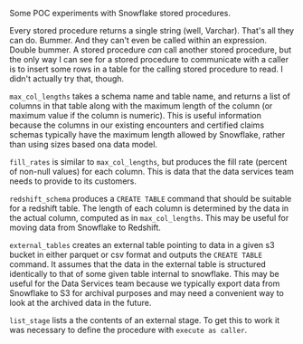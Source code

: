 Some POC experiments with Snowflake stored procedures.

Every stored procedure returns a single string (well, Varchar). That's all they can do.  Bummer. And they can't even be called within an expression.  Double bummer.  A stored procedure *can* call another stored procedure, but the only way I can see for a stored procedure to communicate with a caller  is to insert some rows in a table for the calling stored procedure to read.  I didn't actually try that, though.


`max_col_lengths` takes a schema name and table name, and returns a list of columns in that table along with the maximum length of the column (or maximum value if the column is numeric).   This is useful information because the columns in our existing encounters and certified claims schemas typically have the maximum length allowed by Snowflake, rather than using sizes based ona data model.

`fill_rates` is similar to `max_col_lengths`, but produces the fill rate (percent of non-null values) for each column.  This is data that the data services team needs to provide to its customers.

`redshift_schema` produces a `CREATE TABLE` command that should be suitable for a redshift table.  The length of each column is determined by the data in the actual column, computed as in `max_col_lengths`.  This may be useful for moving data from Snowflake to Redshift.

`external_tables` creates an external table pointing to data in a given s3 bucket in either parquet or csv format and outputs the `CREATE TABLE` command.  It assumes that the data in the external table is structured identically to that of some given table internal to snowflake.  This may be useful for the Data Services team because we typically export data from Snowflake to S3 for archival purposes and may need a convenient way to look at the archived data in the future.

`list_stage` lists a the contents of an external stage.  To get this to work it was necessary to define the procedure with `execute as caller`.


